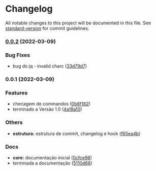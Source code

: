 # Changelog

All notable changes to this project will be documented in this file. See [standard-version](https://github.com/conventional-changelog/standard-version) for commit guidelines.

### [0.0.2](https://github.com/projetos-de-software/modelo/compare/v0.0.1...v0.0.2) (2022-03-09)


### Bug Fixes

* bug do jq - invalid charc ([33d79d7](https://github.com/projetos-de-software/modelo/commit/33d79d73dc439442b69210a29ce03112402c8367))

### 0.0.1 (2022-03-09)


### Features

* checagem de commandos ([0b8f182](https://github.com/projetos-de-software/modelo/commit/0b8f1823874fa9d0de0cfcf7e89adc8f194a4e04))
* terminado a Versão 1.0 ([4a18a10](https://github.com/projetos-de-software/modelo/commit/4a18a10b16157c32e321c676479dd1016565fd78))


### Others

* **estrutura:** estrutura de commit, changelog e hook ([f65ea4b](https://github.com/projetos-de-software/modelo/commit/f65ea4bb55af39ffd0c4a8aba259b0ee9451aa12))


### Docs

* **core:** documentação inicial ([0cfce98](https://github.com/projetos-de-software/modelo/commit/0cfce984e964967aa1dd3d70b3d2242aa5e5630e))
* terminada a documentação ([5110d66](https://github.com/projetos-de-software/modelo/commit/5110d665522f967022c87a5fef66f8c69f0ad8c3))
